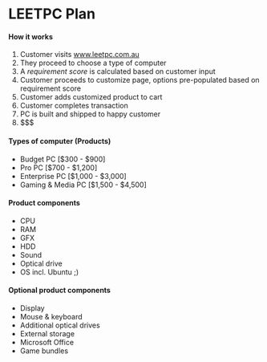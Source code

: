 LEETPC Plan
===========

#### How it works

1. Customer visits www.leetpc.com.au
2. They proceed to choose a type of computer
3. A *requirement score* is calculated based on customer input
4. Customer proceeds to customize page, options pre-populated based on requirement score
5. Customer adds customized product to cart
6. Customer completes transaction
7. PC is built and shipped to happy customer
8. $$$

#### Types of computer (Products)

- Budget PC [$300 - $900]
- Pro PC [$700 - $1,200]
- Enterprise PC [$1,000 - $3,000]
- Gaming & Media PC [$1,500 - $4,500]

#### Product components

- CPU
- RAM
- GFX
- HDD
- Sound
- Optical drive
- OS incl. Ubuntu ;)

#### Optional product components

- Display
- Mouse & keyboard
- Additional optical drives
- External storage
- Microsoft Office
- Game bundles
